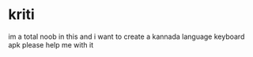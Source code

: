 # kriti
im a total noob in this and i want to create a kannada language keyboard apk 
please help me with it
